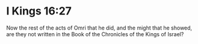 # I Kings 16:27

Now the rest of the acts of Omri that he did, and the might that he showed, are they not written in the Book of the Chronicles of the Kings of Israel?
